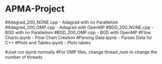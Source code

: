 # APMA-Project

#Adagrad_200_NONE.cpp - Adagrad with no Parallelism
#Adagrad_200_OMP.cpp - Adagrad with OpenMP
#BGD_200_NONE.cpp - BGD with no Parallelism
#BGD_200_OMP.cpp - BGD with OpenMP
#Flow Charts.ipynb - Flow Chart Creation 
#Parsing Data.ipynb - Parses Data for C++
#Plots and Tables.ipynb - Plots tables

#Just run ipynb normally
#For OMP files, change thread_num to change the number of threads 
